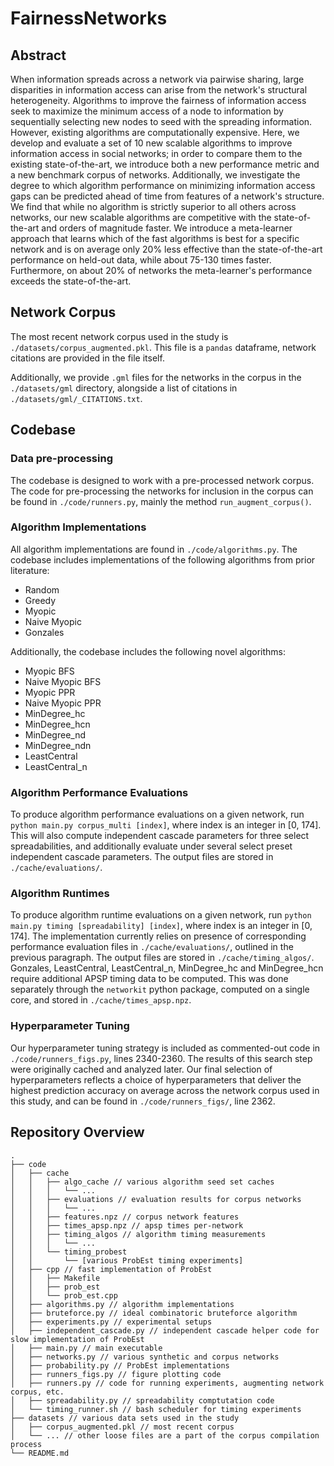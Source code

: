 # FairnessNetworks
## Abstract
When information spreads across a network via pairwise sharing, large disparities in information access can arise from the network's structural heterogeneity. Algorithms to improve the fairness of information access seek to maximize the minimum access of a node to information by sequentially selecting new nodes to seed with the spreading information. However, existing algorithms are computationally expensive. Here, we develop and evaluate a set of 10 new scalable algorithms to improve information access in social networks; in order to compare them to the existing state-of-the-art, we introduce both a new performance metric and a new benchmark corpus of networks. Additionally, we investigate the degree to which algorithm performance on minimizing information access gaps can be predicted ahead of time from features of a network's structure. We find that while no algorithm is strictly superior to all others across networks, our new scalable algorithms are competitive with the state-of-the-art and orders of magnitude faster. We introduce a meta-learner approach that learns which of the fast algorithms is best for a specific network and is on average only 20\% less effective than the state-of-the-art performance on held-out data, while about 75-130 times faster. Furthermore, on about 20\% of networks the meta-learner's performance exceeds the state-of-the-art.

## Network Corpus
The most recent network corpus used in the study is `./datasets/corpus_augmented.pkl`. This file is a `pandas` dataframe, network citations are provided in the file itself.

Additionally, we provide `.gml` files for the networks in the corpus in the `./datasets/gml` directory, alongside a list of citations in `./datasets/gml/_CITATIONS.txt`.

## Codebase
### Data pre-processing
The codebase is designed to work with a pre-processed network corpus. The code for pre-processing the networks for inclusion in the corpus can be found in `./code/runners.py`, mainly the method `run_augment_corpus()`.

### Algorithm Implementations
All algorithm implementations are found in `./code/algorithms.py`.
The codebase includes implementations of the following algorithms from prior literature:
- Random
- Greedy
- Myopic
- Naive Myopic
- Gonzales

Additionally, the codebase includes the following novel algorithms:
- Myopic BFS
- Naive Myopic BFS
- Myopic PPR
- Naive Myopic PPR
- MinDegree_hc
- MinDegree_hcn
- MinDegree_nd
- MinDegree_ndn
- LeastCentral
- LeastCentral_n

### Algorithm Performance Evaluations
To produce algorithm performance evaluations on a given network, run `python main.py corpus_multi [index]`, where index is an integer in [0, 174]. This will also compute independent cascade parameters for three select spreadabilities, and additionally evaluate under several select preset independent cascade parameters. The output files are stored in `./cache/evaluations/`.

### Algorithm Runtimes
To produce algorithm runtime evaluations on a given network, run `python main.py timing [spreadability] [index]`, where index is an integer in [0, 174]. The implementation currently relies on presence of corresponding performance evaluation files in `./cache/evaluations/`, outlined in the previous paragraph. The output files are stored in `./cache/timing_algos/`. Gonzales, LeastCentral, LeastCentral_n, MinDegree_hc and MinDegree_hcn require additional APSP timing data to be computed. This was done separately through the `networkit` python package, computed on a single core, and stored in `./cache/times_apsp.npz`.

### Hyperparameter Tuning
Our hyperparameter tuning strategy is included as commented-out code in `./code/runners_figs.py`, lines 2340-2360. The results of this search step were originally cached and analyzed later. Our final selection of hyperparameters reflects a choice of hyperparameters that deliver the highest prediction accuracy on average across the network corpus used in this study, and can be found in `./code/runners_figs/`, line 2362.


## Repository Overview

```
.
├── code
│   ├── cache
│   │   ├── algo_cache // various algorithm seed set caches
│   │   │   └── ...
│   │   ├── evaluations // evaluation results for corpus networks
│   │   │   └── ...
│   │   ├── features.npz // corpus network features
│   │   ├── times_apsp.npz // apsp times per-network
│   │   ├── timing_algos // algorithm timing measurements
│   │   │   └── ...
│   │   └── timing_probest
│   │       └── [various ProbEst timing experiments]
│   ├── cpp // fast implementation of ProbEst
│   │   ├── Makefile
│   │   ├── prob_est
│   │   └── prob_est.cpp
│   ├── algorithms.py // algorithm implementations
│   ├── bruteforce.py // ideal combinatoric bruteforce algorithm
│   ├── experiments.py // experimental setups
│   ├── independent_cascade.py // independent cascade helper code for slow implementation of ProbEst
│   ├── main.py // main executable
│   ├── networks.py // various synthetic and corpus networks
│   ├── probability.py // ProbEst implementations
│   ├── runners_figs.py // figure plotting code
│   ├── runners.py // code for running experiments, augmenting network corpus, etc.
│   ├── spreadability.py // spreadability comptutation code
│   └── timing_runner.sh // bash scheduler for timing experiments
├── datasets // various data sets used in the study
│   ├── corpus_augmented.pkl // most recent corpus
│   └── ... // other loose files are a part of the corpus compilation process
└── README.md

```
